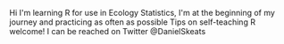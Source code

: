 Hi
I'm learning R for use in Ecology Statistics, I'm at the beginning of my journey and practicing as often as possible
Tips on self-teaching R welcome!
I can be reached on Twitter @DanielSkeats

<!---
DanielSkeats/DanielSkeats is a ✨ special ✨ repository because its `README.md` (this file) appears on your GitHub profile.
You can click the Preview link to take a look at your changes.
--->
